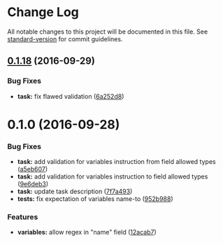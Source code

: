 # Change Log

All notable changes to this project will be documented in this file. See [standard-version](https://github.com/conventional-changelog/standard-version) for commit guidelines.

<a name="0.1.18"></a>
## [0.1.18](https://github.com/eliranmal/grunt-sass-replace/compare/v0.1.0...v0.1.18) (2016-09-29)


### Bug Fixes

* **task:** fix flawed validation ([6a252d8](https://github.com/eliranmal/grunt-sass-replace/commit/6a252d8))



<a name="0.1.0"></a>
# 0.1.0 (2016-09-28)


### Bug Fixes

* **task:** add validation for variables instruction from field allowed types ([a5eb607](https://github.com/eliranmal/grunt-sass-replace/commit/a5eb607))
* **task:** add validation for variables instruction to field allowed types ([9e6deb3](https://github.com/eliranmal/grunt-sass-replace/commit/9e6deb3))
* **task:** update task description ([7f7a493](https://github.com/eliranmal/grunt-sass-replace/commit/7f7a493))
* **tests:** fix expectation of variables name-to ([952b988](https://github.com/eliranmal/grunt-sass-replace/commit/952b988))


### Features

* **variables:** allow regex in "name" field ([12acab7](https://github.com/eliranmal/grunt-sass-replace/commit/12acab7))
